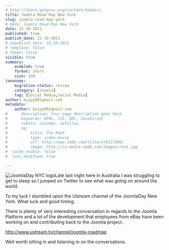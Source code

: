 ```yaml
---
# http://learn.getgrav.org/content/headers
title: Joomla Road Map New York
slug: joomla-road-map-york
# menu: Joomla Road Map New York
date: 22-10-2011
published: true
publish_date: 22-10-2011
# unpublish_date: 22-10-2011
# template: false
# theme: false
visible: true
summary:
    enabled: true
    format: short
    size: 128
taxonomy:
    migration-status: review
    category: [Joomla]
    tag: [Social Media,Social Media]
author: buipy001gmail-com
metadata:
    author: buipy001gmail-com
#      description: Your page description goes here
#      keywords: HTML, CSS, XML, JavaScript
#      robots: noindex, nofollow
#      og:
#          title: The Rock
#          type: video.movie
#          url: http://www.imdb.com/title/tt0117500/
#          image: http://ia.media-imdb.com/images/rock.jpg
#  cache_enable: false
#  last_modified: true

---
```


![JoomlaDay NYC logo](http://itevent.net/wp-content/uploads/tdomf/13281/joomlanyc-logo-web2.png)Late last night here in Australia I was struggling to get to sleep so I jumped on Twitter to see what was going on around the world.

To my luck I stumbled upon the Ustream channel of the JoomlaDay New York. What luck and good timing.

There is plenty of very interesting conversation in regards to the Joomla Platform and a lot of the development that employees from eBay have been working on and contributing back to the Joomla project.

<http://www.ustream.tv/channel/joomla-roadmap>

Well worth sitting in and listening in on the conversations.